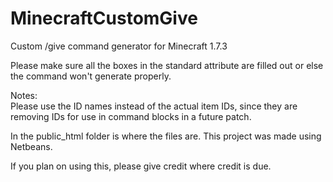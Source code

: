 MinecraftCustomGive
===================

Custom /give command generator for Minecraft 1.7.3

Please make sure all the boxes in the standard attribute are filled out or else the command won't generate properly.

Notes:  
  Please use the ID names instead of the actual item IDs, since they are removing IDs for use in command blocks in a          future patch.
  

In the  public_html folder is where the files are.  This project was made using Netbeans.

If you plan on using this, please give credit where credit is due.
